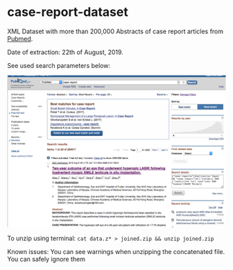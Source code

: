 # case-report-dataset

XML Dataset with more than 200,000 Abstracts of case report articles from [Pubmed](https://pubmed.gov/).

Date of extraction: 22th of August, 2019.

See used search parameters below:

![alt text](https://github.com/marcelotournier/case-report-dataset/raw/master/parameters.png) 

To unzip using terminal: `cat data.z* > joined.zip && unzip joined.zip`

Known issues: You can see warnings when unzipping the concatenated file. You can safely ignore them
